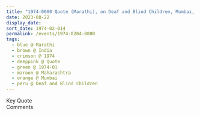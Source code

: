 ```yaml
---
title: "1974-0000 Quote (Marathi), on Deaf and Blind Children, Mumbai, Maharashtra, India (other year 1973)"
date: 2023-08-22
display_date: 
sort_date: 1974-02-014
permalink: /events/1974-0204-0000
tags:
  - blue @ Marathi
  - brown @ India
  - crimson @ 1974
  - deeppink @ Quote
  - green @ 1974-01
  - maroon @ Maharashtra
  - orange @ Mumbai
  - peru @ Deaf and Blind Children
---
```


<wave-list>
  <list-title color="green" width="75">Key Quote</list-title>
  <list-item color="BlanchedAlmond"  width="200"></list-item>
  <list-item color="Lavender"></list-item>
  <list-item color="BlanchedAlmond"></list-item>
</wave-list>

<br>

<wave-list>
  <list-title color="green" width="75">Comments</list-title>
  <list-item color="BlanchedAlmond"  width="200"></list-item>
  <list-item color="Lavender"></list-item>
  <list-item color="BlanchedAlmond"></list-item>
</wave-list>